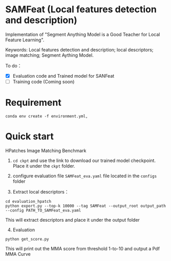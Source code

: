 # SAMFeat (Local features detection and description)

Implementation of "Segment Anything Model is a Good Teacher for Local Feature Learning".

Keywords: Local features detection and description; local descriptors; image matching; Segment Aything Model.

To do：
- [x] Evaluation code and Trained model for SANFeat
- [ ] Training code (Coming soon)

# Requirement
```
conda env create -f environment.yml,
```

# Quick start
HPatches Image Matching Benchmark

1. ```cd ckpt``` and use the link to download our trained model checkpoint. Place it under the ```ckpt``` folder.

2. configure evaluation file ```SAMFeat_eva.yaml``` file located in the ```configs``` folder

3. Extract local descriptors：
```
cd evaluation_hpatch
python export.py --top-k 10000 --tag SAMFeat --output_root output_path --config PATH_TO_SAMFeat_eva.yaml
```
This will extract descriptors and place it under the output folder

4. Evaluation
```
python get_score.py
```
This will print out the MMA score from threshold 1-to-10 and output a Pdf MMA Curve
